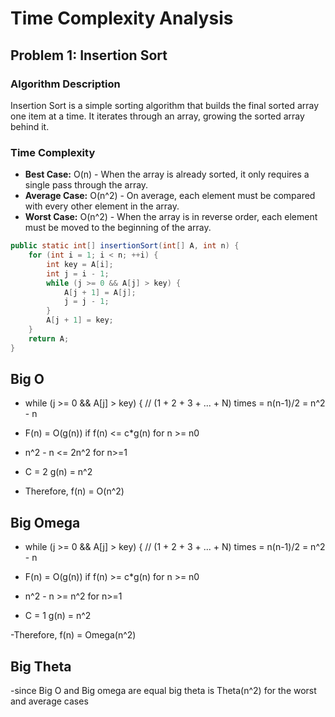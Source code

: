 # Time Complexity Analysis

## Problem 1: Insertion Sort

### Algorithm Description
Insertion Sort is a simple sorting algorithm that builds the final sorted array one item at a time. It iterates through an array, growing the sorted array behind it.

### Time Complexity
- **Best Case:** O(n) - When the array is already sorted, it only requires a single pass through the array.
- **Average Case:** O(n^2) - On average, each element must be compared with every other element in the array.
- **Worst Case:** O(n^2) - When the array is in reverse order, each element must be moved to the beginning of the array.



```java
public static int[] insertionSort(int[] A, int n) {
    for (int i = 1; i < n; ++i) {
        int key = A[i];
        int j = i - 1;
        while (j >= 0 && A[j] > key) {
            A[j + 1] = A[j];
            j = j - 1;
        }
        A[j + 1] = key;
    }
    return A;
}
```


## Big O
- while (j >= 0 && A[j] > key) {      // (1 + 2 + 3 + ... + N) times = n(n-1)/2 = n^2 - n

- F(n) = O(g(n)) if f(n) <= c*g(n) for n >= n0

- n^2 - n <= 2n^2 for n>=1

- C = 2 g(n) = n^2  

- Therefore, f(n) = O(n^2) 

## Big Omega
- while (j >= 0 && A[j] > key) {      // (1 + 2 + 3 + ... + N) times = n(n-1)/2 = n^2 - n

- F(n) = O(g(n)) if f(n) >= c*g(n) for n >= n0

- n^2 - n >= n^2 for n>=1

- C = 1 g(n) = n^2  

-Therefore, f(n) = Omega(n^2) 

## Big Theta
-since Big O and Big omega are equal big theta is Theta(n^2) for the worst and average cases
